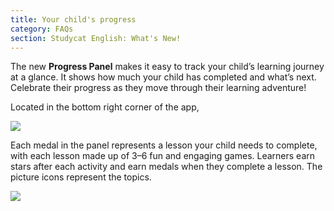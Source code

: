 ```yaml
---
title: Your child's progress
category: FAQs
section: Studycat English: What's New!
---
```

The new **Progress Panel** makes it easy to track your child’s learning journey at a glance. It shows how much your child has completed and what’s next. Celebrate their progress as they move through their learning adventure!

Located in the bottom right corner of the app,

  
![](https://help.studycat.com/hc/article_attachments/40392758902553)

Each medal in the panel represents a lesson your child needs to complete, with each lesson made up of 3–6 fun and engaging games. Learners earn stars after each activity and earn medals when they complete a lesson. The picture icons represent the topics.

![](https://help.studycat.com/hc/article_attachments/40392758904601)